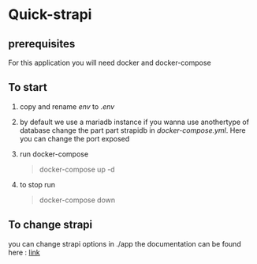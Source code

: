 # Quick-strapi

## prerequisites

For this application you will need docker and docker-compose

## To start

1. copy and rename *env* to *.env* 

2. by default we use a mariadb instance if you wanna use anothertype of database change the part part strapidb in *docker-compose.yml*. Here you can change the port exposed

3. run docker-compose
    
    > docker-compose up -d

4. to stop run 
    
    > docker-compose down

## To change strapi

you can change strapi options in ./app the documentation can be found here : [link](https://strapi.io/documentation/developer-docs/latest/getting-started/introduction.html#what-is-strapi)